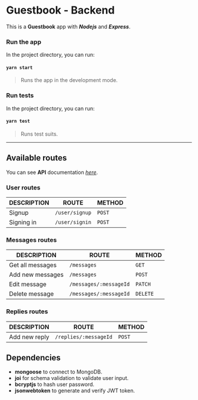 # Guestbook - Backend

This is a **Guestbook** app with **_Nodejs_** and **_Express_**.

### Run the app

In the project directory, you can run:

#### `yarn start`

> Runs the app in the development mode.

### Run tests

In the project directory, you can run:

#### `yarn test`

> Runs test suits.

---

## Available routes

You can see **API** documentation [_here_](https://documenter.getpostman.com/view/21757226/UzJEULKB).

### User routes

| DESCRIPTION | ROUTE          | METHOD |
| ----------- | -------------- | ------ |
| Signup      | `/user/signup` | `POST` |
| Signing in  | `/user/signin` | `POST` |

### Messages routes

| DESCRIPTION      | ROUTE                  | METHOD   |
| ---------------- | ---------------------- | -------- |
| Get all messages | `/messages`            | `GET`    |
| Add new messages | `/messages`            | `POST`   |
| Edit message     | `/messages/:messageId` | `PATCH`  |
| Delete message   | `/messages/:messageId` | `DELETE` |

### Replies routes

| DESCRIPTION   | ROUTE                 | METHOD |
| ------------- | --------------------- | ------ |
| Add new reply | `/replies/:messageId` | `POST` |

## Dependencies

- **mongoose** to connect to MongoDB.
- **joi** for schema validation to validate user input.
- **bcryptjs** to hash user password.
- **jsonwebtoken** to generate and verify JWT token.
